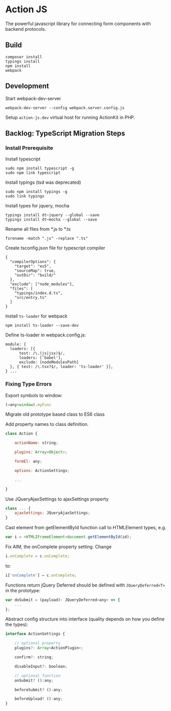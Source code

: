Action JS
==============================

The powerful javascript library for connecting form components with backend protocols.

## Build

    composer install
    typings install
    npm install
    webpack

## Development

Start webpack-dev-server

    webpack-dev-server --config webpack.server.config.js

Setup `action-js.dev` virtual host for running ActionKit in PHP.

## Backlog: TypeScript Migration Steps

### Install Prerequisite

Install typescript

    sudo npm install typescript -g
    sudo npm link typescript

Install typings (tsd was deprecated)

    sudo npm install typings -g
    sudo link typings

Install types for jquery, mocha

    typings install dt~jquery --global --save
    typings install dt~mocha --global --save

Rename all files from *.js to *.ts

    fsrename -match ".js" -replace ".ts"

Create tsconfig.json file for typescript compiler

    {
      "compilerOptions": {
        "target": "es5",
        "sourceMap": true,
        "outDir": "build/"
      },
      "exclude": ["node_modules"],
      "files": [
        "typings/index.d.ts",
        "src/entry.ts"
      ]
    }

Install `ts-loader` for webpack

    npm install ts-loader --save-dev

Define ts-loader in webpack.config.js:

    module: {
      loaders: [{
          test: /\.(js|jsx)$/,
          loaders: ['babel'],
          exclude: [nodeModulesPath]
      }, { test: /\.tsx?$/, loader: 'ts-loader' }],
    } ... 


### Fixing Type Errors

Export symbols to window:

```javascript
(<any>window).myFunc
```

Migrate old prototype based class to ES6 class

Add property names to class definition.

```javascript
class Action {

    actionName: string;

    plugins: Array<Object>;

    formEl: any;

    options: ActionSettings;

    ...

}
```

Use JQueryAjaxSettings to ajaxSettings property

```javascript
class ... {
    ajaxSettings: JQueryAjaxSettings;
}
```

Cast element from getElementById function call to HTMLElement types, e.g.

```javascript
var i = <HTMLIFrameElement>document.getElementById(id);
```

Fix AIM, the onComplete property setting. Change

```javascript
i.onComplete = c.onComplete;
```

to:

```javascript
i['onComplete'] = c.onComplete;
```

Functions return jQuery Deferred should be defined with `JQueryDeferred<T>` in the prototype:

```javascript
var doSubmit = (payload): JQueryDeferred<any> => {
    ...
};
```

Abstract config structure into interface (quality depends on how you define
   the types):

```javascript
interface ActionSettings {

    // optional property
    plugins?: Array<ActionPlugin>;

    confirm?: string;

    disableInput?: boolean;

    // optional function
    onSubmit? ():any;

    beforeSubmit? ():any;

    beforeUpload? ():any;
}
```



